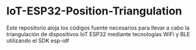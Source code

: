 # IoT-ESP32-Position-Triangulation

Este repositorio aloja los códigos fuente necesarios para llevar a cabo la triangulación de dispositivos IoT ESP32 mediante tecnologías WiFi y BLE utilizando el SDK esp-idf
